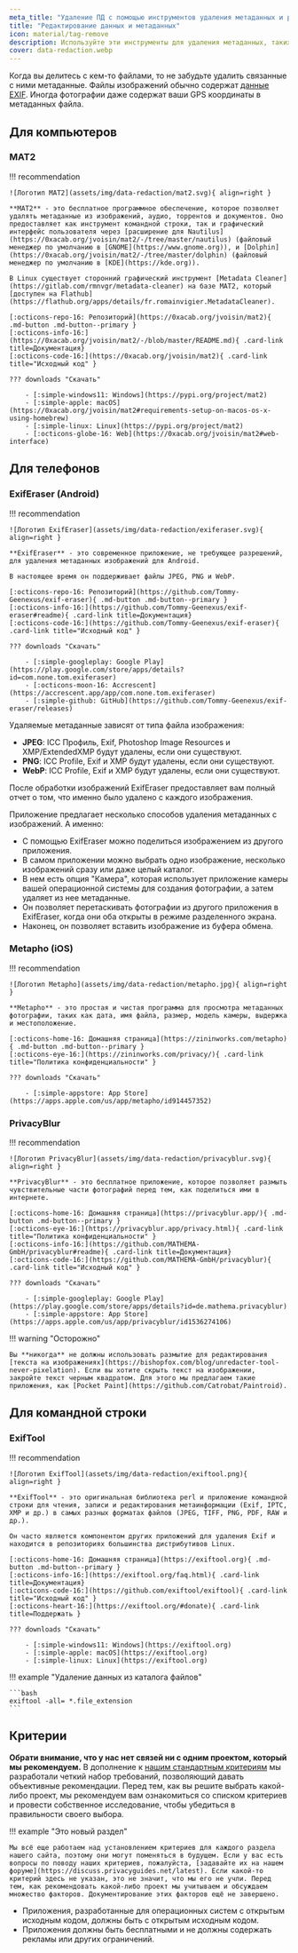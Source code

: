 ```yaml
---
meta_title: "Удаление ПД с помощью инструментов удаления метаданных и редактирования данных - Privacy Guides"
title: "Редактирование данных и метаданных"
icon: material/tag-remove
description: Используйте эти инструменты для удаления метаданных, таких как местоположение GPS и другой идентифицирующей информации, с фотографий и файлов, которыми вы делитесь.
cover: data-redaction.webp
---
```


Когда вы делитесь с кем-то файлами, то не забудьте удалить связанные с ними метаданные. Файлы изображений обычно содержат [данные EXIF](https://ru.wikipedia.org/wiki/Exif). Иногда фотографии даже содержат ваши GPS координаты в метаданных файла.

## Для компьютеров

### MAT2

!!! recommendation

    ![Логотип MAT2](assets/img/data-redaction/mat2.svg){ align=right }
    
    **MAT2** - это бесплатное программное обеспечение, которое позволяет удалять метаданные из изображений, аудио, торрентов и документов. Оно предоставляет как инструмент командной строки, так и графический интерфейс пользователя через [расширение для Nautilus](https://0xacab.org/jvoisin/mat2/-/tree/master/nautilus) (файловый менеджер по умолчанию в [GNOME](https://www.gnome.org)), и [Dolphin](https://0xacab.org/jvoisin/mat2/-/tree/master/dolphin) (файловый менеджер по умолчанию в [KDE](https://kde.org)).
    
    В Linux существует сторонний графический инструмент [Metadata Cleaner](https://gitlab.com/rmnvgr/metadata-cleaner) на базе MAT2, который [доступен на Flathub](https://flathub.org/apps/details/fr.romainvigier.MetadataCleaner).
    
    [:octicons-repo-16: Репозиторий](https://0xacab.org/jvoisin/mat2){ .md-button .md-button--primary }
    [:octicons-info-16:](https://0xacab.org/jvoisin/mat2/-/blob/master/README.md){ .card-link title=Документация}
    [:octicons-code-16:](https://0xacab.org/jvoisin/mat2){ .card-link title="Исходный код" }
    
    ??? downloads "Скачать"
    
        - [:simple-windows11: Windows](https://pypi.org/project/mat2)
        - [:simple-apple: macOS](https://0xacab.org/jvoisin/mat2#requirements-setup-on-macos-os-x-using-homebrew)
        - [:simple-linux: Linux](https://pypi.org/project/mat2)
        - [:octicons-globe-16: Web](https://0xacab.org/jvoisin/mat2#web-interface)

## Для телефонов

### ExifEraser (Android)

!!! recommendation

    ![Логотип ExifEraser](assets/img/data-redaction/exiferaser.svg){ align=right }
    
    **ExifEraser** - это современное приложение, не требующее разрешений, для удаления метаданных изображений для Android.
    
    В настоящее время он поддерживает файлы JPEG, PNG и WebP.
    
    [:octicons-repo-16: Репозиторий](https://github.com/Tommy-Geenexus/exif-eraser){ .md-button .md-button--primary }
    [:octicons-info-16:](https://github.com/Tommy-Geenexus/exif-eraser#readme){ .card-link title=Документация}
    [:octicons-code-16:](https://github.com/Tommy-Geenexus/exif-eraser){ .card-link title="Исходный код" }
    
    ??? downloads "Скачать"
    
        - [:simple-googleplay: Google Play](https://play.google.com/store/apps/details?id=com.none.tom.exiferaser)
        - [:octicons-moon-16: Accrescent](https://accrescent.app/app/com.none.tom.exiferaser)
        - [:simple-github: GitHub](https://github.com/Tommy-Geenexus/exif-eraser/releases)

Удаляемые метаданные зависят от типа файла изображения:

* **JPEG**: ICC Профиль, Exif, Photoshop Image Resources и XMP/ExtendedXMP будут удалены, если они существуют.
* **PNG**: ICC Profile, Exif и XMP будут удалены, если они существуют.
* **WebP**: ICC Profile, Exif и XMP будут удалены, если они существуют.

После обработки изображений ExifEraser предоставляет вам полный отчет о том, что именно было удалено с каждого изображения.

Приложение предлагает несколько способов удаления метаданных с изображений. А именно:

* С помощью ExifEraser можно поделиться изображением из другого приложения.
* В самом приложении можно выбрать одно изображение, несколько изображений сразу или даже целый каталог.
* В нем есть опция "Камера", которая использует приложение камеры вашей операционной системы для создания фотографии, а затем удаляет из нее метаданные.
* Он позволяет перетаскивать фотографии из другого приложения в ExifEraser, когда они оба открыты в режиме разделенного экрана.
* Наконец, он позволяет вставить изображение из буфера обмена.

### Metapho (iOS)

!!! recommendation

    ![Логотип Metapho](assets/img/data-redaction/metapho.jpg){ align=right }
    
    **Metapho** - это простая и чистая программа для просмотра метаданных фотографии, таких как дата, имя файла, размер, модель камеры, выдержка и местоположение.
    
    [:octicons-home-16: Домашняя страница](https://zininworks.com/metapho){ .md-button .md-button--primary }
    [:octicons-eye-16:](https://zininworks.com/privacy/){ .card-link title="Политика конфиденциальности" }
    
    ??? downloads "Скачать"
    
        - [:simple-appstore: App Store](https://apps.apple.com/us/app/metapho/id914457352)

### PrivacyBlur

!!! recommendation

    ![Логотип PrivacyBlur](assets/img/data-redaction/privacyblur.svg){ align=right }
    
    **PrivacyBlur** - это бесплатное приложение, которое позволяет размыть чувствительные части фотографий перед тем, как поделиться ими в интернете.
    
    [:octicons-home-16: Домашняя страница](https://privacyblur.app/){ .md-button .md-button--primary }
    [:octicons-eye-16:](https://privacyblur.app/privacy.html){ .card-link title="Политика конфиденциальности" }
    [:octicons-info-16:](https://github.com/MATHEMA-GmbH/privacyblur#readme){ .card-link title=Документация}
    [:octicons-code-16:](https://github.com/MATHEMA-GmbH/privacyblur){ .card-link title="Исходный код" }
    
    ??? downloads "Скачать"
    
        - [:simple-googleplay: Google Play](https://play.google.com/store/apps/details?id=de.mathema.privacyblur)
        - [:simple-appstore: App Store](https://apps.apple.com/us/app/privacyblur/id1536274106)

!!! warning "Осторожно"

    Вы **никогда** не должны использовать размытие для редактирования [текста на изображениях](https://bishopfox.com/blog/unredacter-tool-never-pixelation). Если вы хотите скрыть текст на изображении, закройте текст черным квадратом. Для этого мы предлагаем такие приложения, как [Pocket Paint](https://github.com/Catrobat/Paintroid).

## Для командной строки

### ExifTool

!!! recommendation

    ![Логотип ExifTool](assets/img/data-redaction/exiftool.png){ align=right }
    
    **ExifTool** - это оригинальная библиотека perl и приложение командной строки для чтения, записи и редактирования метаинформации (Exif, IPTC, XMP и др.) в самых разных форматах файлов (JPEG, TIFF, PNG, PDF, RAW и др.).
    
    Он часто является компонентом других приложений для удаления Exif и находится в репозиториях большинства дистрибутивов Linux.
    
    [:octicons-home-16: Домашняя страница](https://exiftool.org){ .md-button .md-button--primary }
    [:octicons-info-16:](https://exiftool.org/faq.html){ .card-link title=Документация}
    [:octicons-code-16:](https://github.com/exiftool/exiftool){ .card-link title="Исходный код" }
    [:octicons-heart-16:](https://exiftool.org/#donate){ .card-link title=Поддержать }
    
    ??? downloads "Скачать"
    
        - [:simple-windows11: Windows](https://exiftool.org)
        - [:simple-apple: macOS](https://exiftool.org)
        - [:simple-linux: Linux](https://exiftool.org)

!!! example "Удаление данных из каталога файлов"

    ```bash
    exiftool -all= *.file_extension
    ```

## Критерии

**Обрати внимание, что у нас нет связей ни с одним проектом, который мы рекомендуем.** В дополнение к [нашим стандартным критериям](about/criteria.md) мы разработали четкий набор требований, позволяющий давать объективные рекомендации. Перед тем, как вы решите выбрать какой-либо проект, мы рекомендуем вам ознакомиться со списком критериев и провести собственное исследование, чтобы убедиться в правильности своего выбора.

!!! example "Это новый раздел"

    Мы всё еще работаем над установлением критериев для каждого раздела нашего сайта, поэтому они могут поменяться в будущем. Если у вас есть вопросы по поводу наших критериев, пожалуйста, [задавайте их на нашем форуме](https://discuss.privacyguides.net/latest). Если какой-то критерий здесь не указан, это не значит, что мы его не учли. Перед тем, как рекомендовать какой-либо проект мы учитываем и обсуждаем множество факторов. Документирование этих факторов ещё не завершено.

- Приложения, разработанные для операционных систем с открытым исходным кодом, должны быть с открытым исходным кодом.
- Приложения должны быть бесплатными и не должны содержать рекламы или других ограничений.
